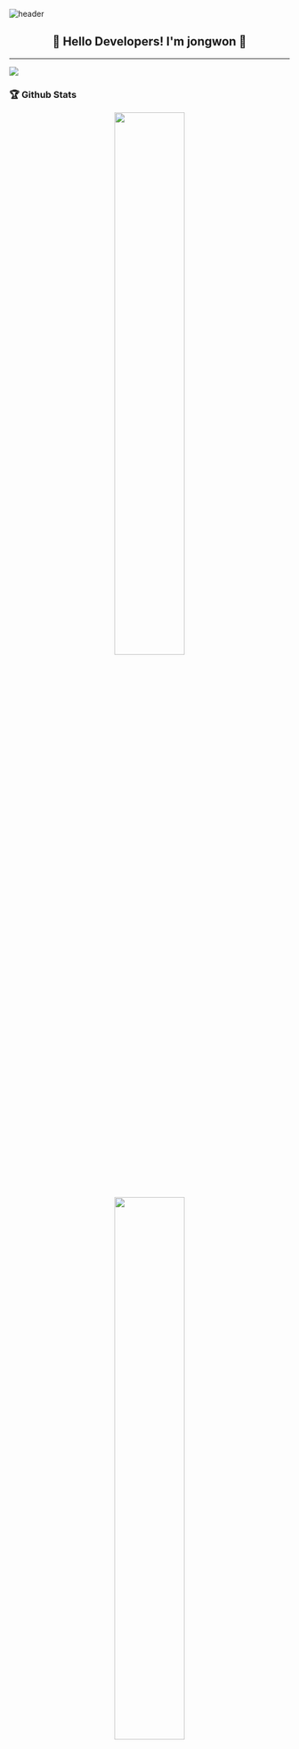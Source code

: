 ![header](https://capsule-render.vercel.app/api?type=waving&color=gradient&height=200&section=header&text=What's%20Up?&animation=twinkling&fontSize=40)

<h2 align="center">👋 Hello Developers! I'm jongwon 👋</h2>

---
<a href="https://hits.seeyoufarm.com"><img src="https://hits.seeyoufarm.com/api/count/incr/badge.svg?url=https%3A%2F%2Fgithub.com%2Fjjwon2149&count_bg=%2379C83D&title_bg=%23555555&icon=swift.svg&icon_color=%23E7E7E7&title=hits&edge_flat=false"/></a>                    
### 🏆 Github Stats

<p align="center">
  <img src="https://github-readme-stats.vercel.app/api?username=jjwon2149&show_icons=true&hide_border=true&theme=highcontrast" width="50%" />
  <img src="https://github-readme-streak-stats.herokuapp.com/?user=jjwon2149&theme=highcontrast" width="50%" />
</p>

---

### 🚀 Tech Stack

<p align="center">
  <img src="https://img.shields.io/badge/iOS-ffffff?style=flat-square&logo=iOS&logoColor=000000" height="20"/>
  <img src="https://img.shields.io/badge/Swift-F05138?style=flat-square&logo=Swift&logoColor=FFFFFF" height="20"/>
  <img src="https://img.shields.io/badge/UIKit-2396F3?style=flat-square&logo=UIKit&logoColor=FFFFFF" height="20"/>
  <img src="https://img.shields.io/badge/SwiftUI-0078D4?style=flat-square&logo=Swift&logoColor=FFFFFF" height="20"/>
  <img src="https://img.shields.io/badge/Xcode-147EFB?style=flat-square&logo=Xcode&logoColor=FFFFFF" height="20"/>
  <img src="https://img.shields.io/badge/Git-F05032?style=flat-square&logo=Git&logoColor=FFFFFF" height="20"/>
  <img src="https://img.shields.io/badge/CoreData-1572B6?style=flat-square&logo=CoreData&logoColor=FFFFFF" height="20"/>
  <img src="https://img.shields.io/badge/Realm-39477F?style=flat-square&logo=Realm&logoColor=FFFFFF" height="20"/>
  <img src="https://img.shields.io/badge/Firebase-FFCA28?style=flat-square&logo=Firebase&logoColor=FFFFFF" height="20"/>
  <img src="https://img.shields.io/badge/Combine-F05138?style=flat-square&logo=Swift&logoColor=FFFFFF" height="20"/>
  <img src="https://img.shields.io/badge/Alamofire-1D8FE1?style=flat-square&logo=Alamofire&logoColor=FFFFFF" height="20"/>
  <img src="https://img.shields.io/badge/TestFlight-0079C1?style=flat-square&logo=TestFlight&logoColor=FFFFFF" height="20"/>
  <img src="https://img.shields.io/badge/Crashlytics-4254C4?style=flat-square&logo=Crashlytics&logoColor=FFFFFF" height="20"/>
<!-- 
<p align="center"> 
  <img src="https://github.com/jjwon2149/jjwon2149/blob/main/github-metrics.svg" alt="Metrics" width="70%">
</p>
   
<p align="center"> 
  <img src="https://profile-counter.glitch.me/jjwon2149/count.svg" alt="Visitor Count" align="center" /> 
</p>
-->
